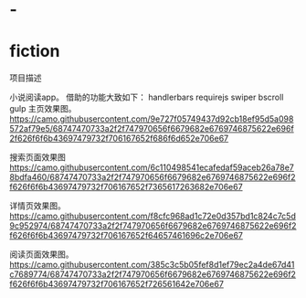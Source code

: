 # -
# fiction
项目描述

小说阅读app。
借助的功能大致如下：
handlerbars
requirejs
swiper
bscroll
gulp
主页效果图。 
https://camo.githubusercontent.com/9e727f05749437d92cb18ef95d5a098572af79e5/68747470733a2f2f747970656f6679682e6769746875622e696f2f626f6f6b43697479732f706167652f686f6d652e706e67

搜索页面效果图
https://camo.githubusercontent.com/6c110498541ecafedaf59aceb26a78e78bdfa460/68747470733a2f2f747970656f6679682e6769746875622e696f2f626f6f6b43697479732f706167652f7365617263682e706e67

详情页效果图。 
https://camo.githubusercontent.com/f8cfc968ad1c72e0d357bd1c824c7c5d9c952974/68747470733a2f2f747970656f6679682e6769746875622e696f2f626f6f6b43697479732f706167652f64657461696c2e706e67

阅读页面效果图。 
https://camo.githubusercontent.com/385c3c5b05fef8d1ef79ec2a4de67d41c7689774/68747470733a2f2f747970656f6679682e6769746875622e696f2f626f6f6b43697479732f706167652f726561642e706e67